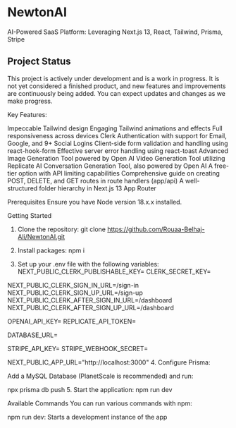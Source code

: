 # NewtonAI
AI-Powered SaaS Platform: Leveraging Next.js 13, React, Tailwind, Prisma, Stripe

## Project Status

This project is actively under development and is a work in progress. It is not yet considered a finished product, and new features and improvements are continuously being added. You can expect updates and changes as we make progress.


Key Features:

Impeccable Tailwind design
Engaging Tailwind animations and effects
Full responsiveness across devices
Clerk Authentication with support for Email, Google, and 9+ Social Logins
Client-side form validation and handling using react-hook-form
Effective server error handling using react-toast
Advanced Image Generation Tool powered by Open AI
Video Generation Tool utilizing Replicate AI
Conversation Generation Tool, also powered by Open AI
A free-tier option with API limiting capabilities
Comprehensive guide on creating POST, DELETE, and GET routes in route handlers (app/api)
A well-structured folder hierarchy in Next.js 13 App Router

Prerequisites
Ensure you have Node version 18.x.x installed.

Getting Started
1. Clone the repository:
git clone https://github.com/Rouaa-Belhaj-Ali/NewtonAI.git

2. Install packages:
   npm i
3. Set up your .env file with the following variables:
   NEXT_PUBLIC_CLERK_PUBLISHABLE_KEY=
CLERK_SECRET_KEY=

NEXT_PUBLIC_CLERK_SIGN_IN_URL=/sign-in
NEXT_PUBLIC_CLERK_SIGN_UP_URL=/sign-up
NEXT_PUBLIC_CLERK_AFTER_SIGN_IN_URL=/dashboard
NEXT_PUBLIC_CLERK_AFTER_SIGN_UP_URL=/dashboard

OPENAI_API_KEY=
REPLICATE_API_TOKEN=

DATABASE_URL=

STRIPE_API_KEY=
STRIPE_WEBHOOK_SECRET=

NEXT_PUBLIC_APP_URL="http://localhost:3000"
4. Configure Prisma:

Add a MySQL Database (PlanetScale is recommended) and run:

npx prisma db push
5. Start the application:
npm run dev

Available Commands
You can run various commands with npm:

npm run dev: Starts a development instance of the app
